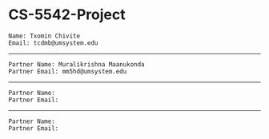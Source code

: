 # CS-5542-Project
```
Name: Txomin Chivite 
Email: tcdmb@umsystem.edu
```
---
```
Partner Name: Muralikrishna Maanukonda
Partner Email: mm5hd@umsystem.edu
```
---
```
Partner Name: 
Partner Email: 
```
---
```
Partner Name: 
Partner Email: 
```

